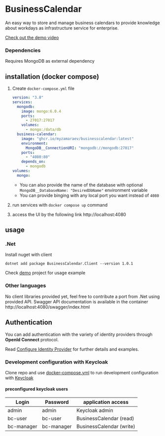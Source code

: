 # BusinessCalendar

An easy way to store and manage business calendars to provide knowledge about workdays as infrastructure service for enterprise.

[Check out the demo video](https://drive.google.com/file/d/1sCv1SwkJi_u0Arteskc9g5_eV_IAXSd3/view?usp=sharing)

### Dependencies
Requires MongoDB as external dependency


## installation (docker compose)
1. Create `docker-compose.yml` file
    ```yaml
    version: "3.8"
    services:
      mongodb:
        image: mongo:6.0.4
        ports:
          - 27017:27017
        volumes:
          - mongo:/data/db
      business-calendar:
        image: "ghcr.io/myzamaraev/businesscalendar:latest"
        environment:
          MongoDB__ConnectionURI: "mongodb://mongodb:27017"
        ports:
          - "4080:80"
        depends_on:
          - mongodb
    volumes:
      mongo:
    ```
    - You can also provide the name of the database with optional `MongoDB__DatabaseName: "DesiredDbName"` environment variable
    - You can provide binging with any local port you want instead of `4080`
   
   
3. run services with `docker compose up` command
4. access the UI by the following link http://localhost:4080

## usage

### .Net
Install nuget with client
```console
dotnet add package BusinessCalendar.Client --version 1.0.1
```

Check [demo](Src/BusinessCalendar.Demo) project for usage example

### Other languages
No client libraries provided yet, feel free to contribute a port from .Net using provided API.
Swagger API documentation is available in the container http://localhost:4080/swagger/index.html

## Authentication
You can add authentication with the variety of identity providers through **OpenId Connect** protocol. 

Read [Configure Identity Provider](Custom_identity_provider.md) for further details and examples.

### Development configuration with Keycloak
Clone repo and use [docker-compose.yml](Src/docker-compose.yml) to run development configuration with [Keycloak](https://www.keycloak.org/)

#### preconfigured keycloak users
| Login       | Password   | application access
|-------------|------------|-------------------------
| admin       | admin      | Keycloak admin
| bc-user     | bc-user    | BusinessCalendar (read)
| bc-manager  | bc-manager | BusinessCalendar (write)

